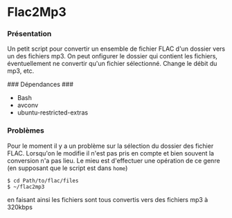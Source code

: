 Flac2Mp3
=========

### Présentation ###
Un petit script pour convertir un ensemble de fichier FLAC d'un dossier vers un des fichiers mp3. On peut onfigurer le dossier qui contient les fichiers, éventuellement ne convertir qu'un fichier sélectionné. Change le débit du mp3, etc.


### Dépendances ###
- Bash
- avconv
- ubuntu-restricted-extras 

### Problèmes ###
Pour le moment il y a un problème sur la sélection du dossier des fichier FLAC. Lorsqu'on le modifie il n'est pas pris en compte et bien souvent la conversion n'a pas lieu. Le mieu est d'effectuer une opération de ce genre (en supposant que le script est dans `home`)

```
$ cd Path/to/flac/files
$ ~/flac2mp3
```

en faisant ainsi les fichiers sont tous convertis vers des fichiers mp3 à 320kbps